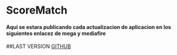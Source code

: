 # ScoreMatch

#### Aqui se estara publicando cada actualizacion de aplicacion en los siguientes enlacez de mega y mediafire

##LAST VERSION
[GITHUB](https://github.com/orlando1818/ScoreMatch/raw/main/app/release/app-release.apk)



